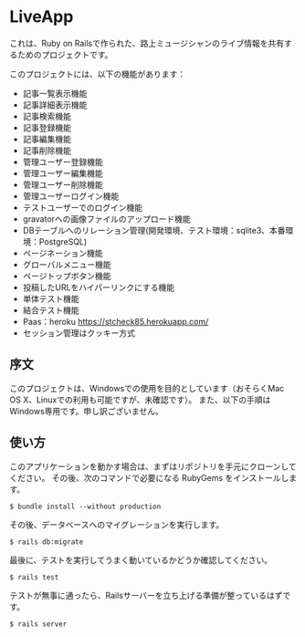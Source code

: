 # LiveApp

これは、Ruby on Railsで作られた、路上ミュージシャンのライブ情報を共有するためのプロジェクトです。

このプロジェクトには、以下の機能があります：

* 記事一覧表示機能
* 記事詳細表示機能
* 記事検索機能
* 記事登録機能
* 記事編集機能
* 記事削除機能
* 管理ユーザー登録機能
* 管理ユーザー編集機能
* 管理ユーザー削除機能
* 管理ユーザーログイン機能
* テストユーザーでのログイン機能
* gravatorへの画像ファイルのアップロード機能
* DBテーブルへのリレーション管理(開発環境、テスト環境：sqlite3、本番環境：PostgreSQL)
* ページネーション機能
* グローバルメニュー機能
* ページトップボタン機能
* 投稿したURLをハイパーリンクにする機能
* 単体テスト機能
* 結合テスト機能
* Paas：heroku <https://stcheck85.herokuapp.com/>
* セッション管理はクッキー方式

## 序文

このプロジェクトは、Windowsでの使用を目的としています（おそらくMac OS X、Linuxでの利用も可能ですが、未確認です）。
また、以下の手順はWindows専用です。申し訳ございません。

## 使い方

このアプリケーションを動かす場合は、まずはリポジトリを手元にクローンしてください。
その後、次のコマンドで必要になる RubyGems をインストールします。

```
$ bundle install --without production
```

その後、データベースへのマイグレーションを実行します。

```
$ rails db:migrate
```

最後に、テストを実行してうまく動いているかどうか確認してください。

```
$ rails test
```

テストが無事に通ったら、Railsサーバーを立ち上げる準備が整っているはずです。

```
$ rails server
```


